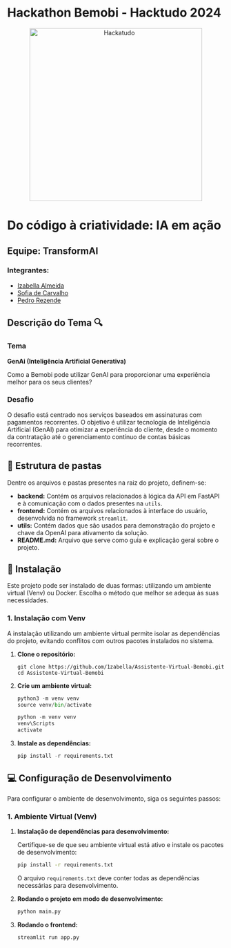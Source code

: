 # Hackathon Bemobi - Hacktudo 2024

<p align="center">
<a href= "https://www.hacktudo.com.br/hackathonbemobi"><img src="https://static.wixstatic.com/media/8769c0_5e62b11a063e419f94421e9f325eeead~mv2.png/v1/fill/w_377,h_49,al_c,q_85,usm_0.66_1.00_0.01,enc_auto/8769c0_5e62b11a063e419f94421e9f325eeead~mv2.png" alt="Hackatudo" width="400" border="0"></a>
</p>

# Do código à criatividade: IA em ação

## Equipe: TransformAI
### Integrantes:
- <a href="https://www.linkedin.com/in/izabellaalmeida/">Izabella Almeida</a>
- <a href="https://www.linkedin.com/in/sofia-carvalho-386a8774/">Sofia de Carvalho</a>
- <a href="https://www.linkedin.com/in/pedrocrezende/">Pedro Rezende</a>


## Descrição do Tema 🔍
### Tema
**GenAi (Inteligência Artificial Generativa)**

Como a Bemobi pode utilizar GenAI para proporcionar uma experiência melhor
para os seus clientes?

### Desafio
O desafio está centrado nos serviços baseados em assinaturas com pagamentos recorrentes. O objetivo é utilizar tecnologia de Inteligência Artificial (GenAI) para otimizar a experiência do cliente, desde o momento da contratação até o gerenciamento contínuo de contas básicas recorrentes.


## 📁 Estrutura de pastas
Dentre os arquivos e pastas presentes na raiz do projeto, definem-se:

* **backend:** Contém os arquivos relacionados à lógica da API em FastAPI e à comunicação com o dados presentes na `utils`.
* **frontend:** Contém os arquivos relacionados à interface do usuário, desenvolvida no framework `streamlit`.
* **utils:** Contém dados que são usados para demonstração do projeto e chave da OpenAI para ativamento da solução.
* **README.md:** Arquivo que serve como guia e explicação geral sobre o projeto.

## 🔧 Instalação

Este projeto pode ser instalado de duas formas: utilizando um ambiente virtual (Venv) ou Docker. Escolha o método que melhor se adequa às suas necessidades.

### 1. Instalação com Venv

A instalação utilizando um ambiente virtual permite isolar as dependências do projeto, evitando conflitos com outros pacotes instalados no sistema.

1. **Clone o repositório:**

   ```git
   git clone https://github.com/1zabella/Assistente-Virtual-Bemobi.git
   cd Assistente-Virtual-Bemobi
   ```

2. **Crie um ambiente virtual:**
    ```python
    python3 -m venv venv
    source venv/bin/activate
    ```
    ```python
    python -m venv venv
    venv\Scripts
    activate
    ```
3. **Instale as dependências:**
    ```python
    pip install -r requirements.txt
    ```


## 💻 Configuração de Desenvolvimento

Para configurar o ambiente de desenvolvimento, siga os seguintes passos:

### 1. Ambiente Virtual (Venv)

1. **Instalação de dependências para desenvolvimento:**

   Certifique-se de que seu ambiente virtual está ativo e instale os pacotes de desenvolvimento:

   ```sh
   pip install -r requirements.txt
   ```

   O arquivo `requirements.txt` deve conter todas as dependências necessárias para desenvolvimento.


3. **Rodando o projeto em modo de desenvolvimento:**

   ```sh
   python main.py
   ```

4. **Rodando o frontend:**

   ```sh
   streamlit run app.py
   ```